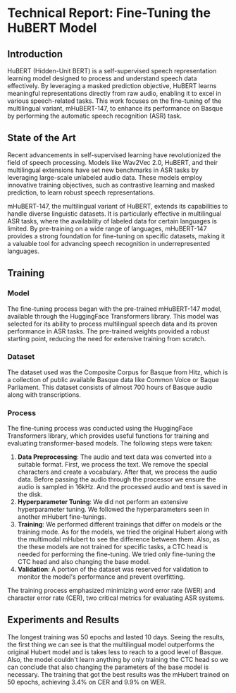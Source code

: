 # Technical Report: Fine-Tuning the HuBERT Model  

## Introduction  
HuBERT (Hidden-Unit BERT) is a self-supervised speech representation learning model designed to process and understand speech data effectively. By leveraging a masked prediction objective, HuBERT learns meaningful representations directly from raw audio, enabling it to excel in various speech-related tasks. This work focuses on the fine-tuning of the multilingual variant, mHuBERT-147, to enhance its performance on Basque by performing the automatic speech recognition (ASR) task.

## State of the Art  
Recent advancements in self-supervised learning have revolutionized the field of speech processing. Models like Wav2Vec 2.0, HuBERT, and their multilingual extensions have set new benchmarks in ASR tasks by leveraging large-scale unlabeled audio data. These models employ innovative training objectives, such as contrastive learning and masked prediction, to learn robust speech representations.  

mHuBERT-147, the multilingual variant of HuBERT, extends its capabilities to handle diverse linguistic datasets. It is particularly effective in multilingual ASR tasks, where the availability of labeled data for certain languages is limited. By pre-training on a wide range of languages, mHuBERT-147 provides a strong foundation for fine-tuning on specific datasets, making it a valuable tool for advancing speech recognition in underrepresented languages.  

## Training  
### Model  
The fine-tuning process began with the pre-trained mHuBERT-147 model, available through the HuggingFace Transformers library. This model was selected for its ability to process multilingual speech data and its proven performance in ASR tasks. The pre-trained weights provided a robust starting point, reducing the need for extensive training from scratch.  

### Dataset  
The dataset used was the Composite Corpus for Basque from Hitz, which is a collection of public available Basque data like Common Voice or Baque Parliament. This dataset consists of almost 700 hours of Basque audio along with transcriptions.  

### Process  
The fine-tuning process was conducted using the HuggingFace Transformers library, which provides useful functions for training and evaluating transformer-based models. The following steps were taken:  
1. **Data Preprocessing**: The audio and text data was converted into a suitable format. First, we process the text. We remove the special characters and create a vocabulary. After that, we process the audio data. Before passing the audio through the processor we ensure the audio is sampled in 16kHz. And the processed audio and text is saved in the disk. 
2. **Hyperparameter Tuning**: We did not perform an extensive hyperparameter tuning. We followed the hyperparameters seen in another mHubert fine-tunings.  
3. **Training**: We performed different trainings that differ on models or the training mode. As for the models, we tried the original Hubert along with the multimodal mHubert to see the difference between them. Also, as the these models are not trained for specific tasks, a CTC head is needed for performing the fine-tuning. We tried only fine-tuning the CTC head and also changing the base model.
4. **Validation**: A portion of the dataset was reserved for validation to monitor the model's performance and prevent overfitting.  

The training process emphasized minimizing word error rate (WER) and character error rate (CER), two critical metrics for evaluating ASR systems.  

## Experiments and Results  
The longest training was 50 epochs and lasted 10 days. Seeing the results, the first thing we can see is that the multilingual model outperforms the original Hubert model and is takes less to reach to a good level of Basque. Also, the model couldn't learn anything by only training the CTC head so we can conclude that also changing the parameters of the base model is necessary. The training that got the best results was the mHubert trained on 50 epochs, achieving 3.4% on CER and 9.9% on WER.